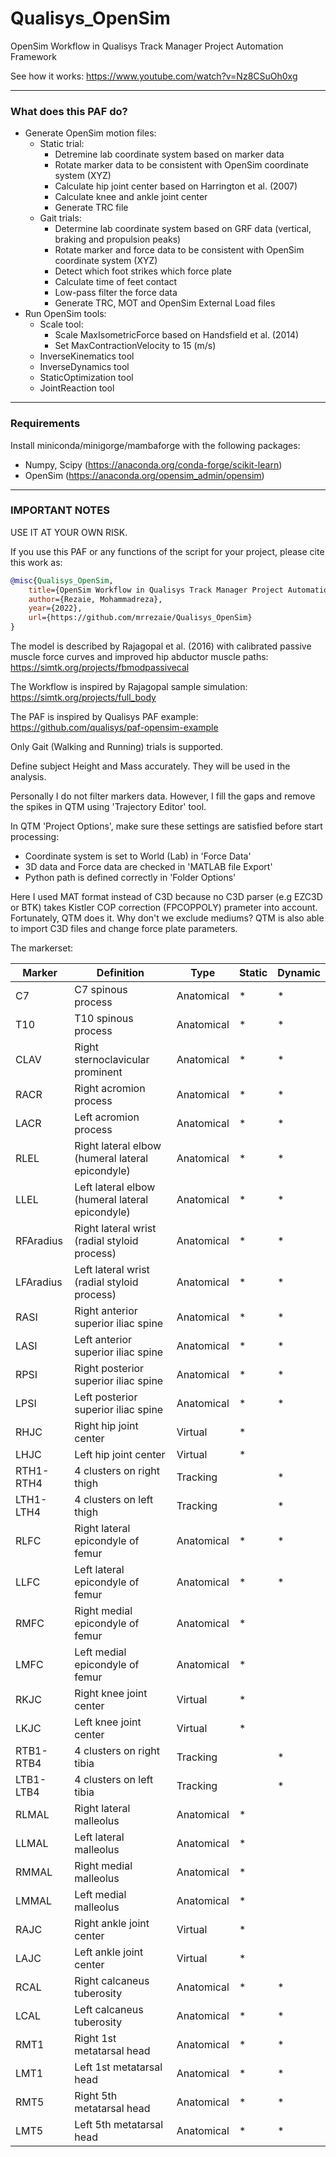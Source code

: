 # Qualisys_OpenSim
OpenSim Workflow in Qualisys Track Manager Project Automation Framework

See how it works: https://www.youtube.com/watch?v=Nz8CSuOh0xg

----
### What does this PAF do?
- Generate OpenSim motion files:
    - Static trial:
        - Detremine lab coordinate system based on marker data
        - Rotate marker data to be consistent with OpenSim coordinate system (XYZ)
        - Calculate hip joint center based on Harrington et al. (2007)
        - Calculate knee and ankle joint center
        - Generate TRC file
    - Gait trials:
        - Determine lab coordinate system based on GRF data (vertical, braking and propulsion peaks)
        - Rotate marker and force data to be consistent with OpenSim coordinate system (XYZ)
        - Detect which foot strikes which force plate
        - Calculate time of feet contact
        - Low-pass filter the force data
        - Generate TRC, MOT and OpenSim External Load files
- Run OpenSim tools:
    - Scale tool:
        - Scale MaxIsometricForce based on Handsfield et al. (2014)
        - Set MaxContractionVelocity to 15 (m/s)
    - InverseKinematics tool
    - InverseDynamics tool
    - StaticOptimization tool
    - JointReaction tool

---
### Requirements
Install miniconda/minigorge/mambaforge with the following packages:
- Numpy, Scipy (https://anaconda.org/conda-forge/scikit-learn)
- OpenSim (https://anaconda.org/opensim_admin/opensim)

---
### IMPORTANT NOTES
USE IT AT YOUR OWN RISK.

If you use this PAF or any functions of the script for your project, please cite this work as:
```bibtex
@misc{Qualisys_OpenSim,
    title={OpenSim Workflow in Qualisys Track Manager Project Automation Framework},
    author={Rezaie, Mohammadreza},
    year={2022},
    url={https://github.com/mrrezaie/Qualisys_OpenSim}
}
```

The model is described by Rajagopal et al. (2016) with calibrated passive muscle force curves and improved hip abductor muscle paths: https://simtk.org/projects/fbmodpassivecal

The Workflow is inspired by Rajagopal sample simulation: https://simtk.org/projects/full_body

The PAF is inspired by Qualisys PAF example: https://github.com/qualisys/paf-opensim-example

Only Gait (Walking and Running) trials is supported.

Define subject Height and Mass accurately. They will be used in the analysis.

Personally I do not filter markers data. However, I fill the gaps and remove the spikes in QTM using 'Trajectory Editor' tool.

In QTM 'Project Options', make sure these settings are satisfied before start processing:
- Coordinate system is set to World (Lab) in 'Force Data'
- 3D data and Force data are checked in 'MATLAB file Export'
- Python path is defined correctly in 'Folder Options'

Here I used MAT format instead of C3D because no C3D parser (e.g EZC3D or BTK) takes Kistler COP correction (FPCOPPOLY) prameter into account. Fortunately, QTM does it. Why don't we exclude mediums? QTM is also able to import C3D files and change force plate parameters.

The markerset:

| Marker | Definition | Type | Static | Dynamic |
| --- | --- | --- | --- | --- |
| C7 | C7 spinous process | Anatomical | * | * |
| T10 | T10 spinous process | Anatomical | * | * |
| CLAV | Right sternoclavicular prominent | Anatomical | * | * |
| RACR | Right acromion process | Anatomical | * | * |
| LACR | Left acromion process | Anatomical | * | * |
| RLEL | Right lateral elbow (humeral lateral epicondyle) | Anatomical | * | * |
| LLEL | Left lateral elbow (humeral lateral epicondyle) | Anatomical | * | * |
| RFAradius | Right lateral wrist (radial styloid process) | Anatomical | * | * |
| LFAradius | Left lateral wrist (radial styloid process) | Anatomical | * | * |
| RASI | Right anterior superior iliac spine | Anatomical | * | * |
| LASI | Left anterior superior iliac spine | Anatomical | * | * |
| RPSI | Right posterior superior iliac spine | Anatomical | * | * |
| LPSI | Left posterior superior iliac spine | Anatomical | * | * |
| RHJC | Right hip joint center | Virtual | * |  |
| LHJC | Left hip joint center | Virtual | * |  |
| RTH1-RTH4 | 4 clusters on right thigh | Tracking |  | * |
| LTH1-LTH4 | 4 clusters on left thigh | Tracking |  | * |
| RLFC | Right lateral epicondyle of femur | Anatomical | * | * |
| LLFC | Left lateral epicondyle of femur | Anatomical | * | * |
| RMFC | Right medial epicondyle of femur | Anatomical | * |  |
| LMFC | Left medial epicondyle of femur | Anatomical | * |  |
| RKJC | Right knee joint center | Virtual | * |  |
| LKJC | Left knee joint center | Virtual | * |  |
| RTB1-RTB4 | 4 clusters on right tibia | Tracking |  | * |
| LTB1-LTB4 | 4 clusters on left tibia | Tracking |  | * |
| RLMAL | Right lateral malleolus | Anatomical | * |  |
| LLMAL | Left lateral malleolus | Anatomical | * |  |
| RMMAL | Right medial malleolus | Anatomical | * |  |
| LMMAL | Left medial malleolus | Anatomical | * |  |
| RAJC | Right ankle joint center | Virtual | * |  |
| LAJC | Left ankle joint center | Virtual | * |  |
| RCAL | Right calcaneus tuberosity | Anatomical | * | * |
| LCAL | Left calcaneus tuberosity | Anatomical | * | * |
| RMT1 | Right 1st metatarsal head | Anatomical | * | * |
| LMT1 | Left 1st metatarsal head | Anatomical | * | * |
| RMT5 | Right 5th metatarsal head | Anatomical | * | * |
| LMT5 | Left 5th metatarsal head | Anatomical | * | * |


